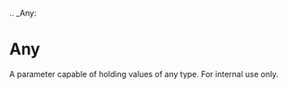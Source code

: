 [//]: # (THE CONTENT BELOW IS GENERATED. DO NOT EDIT.)
.. _Any:

# Any
[//]: # (ADD YOUR NOTES BELOW. THESE WILL BE PICKED EVERY TIME THE DOCS ARE REGENERATED. //end)
A parameter capable of holding values of any type. For internal use only.